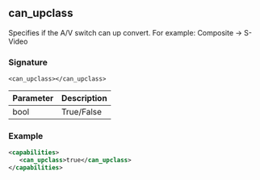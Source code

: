 ## can\_upclass

Specifies if the A/V switch can up convert. For example: Composite -\> S-Video 


### Signature

`<can_upclass></can_upclass>`


| Parameter | Description |
| --- | --- |
| bool | True/False |


### Example

```xml
<capabilities>
   <can_upclass>true</can_upclass>
</capabilities>
```
